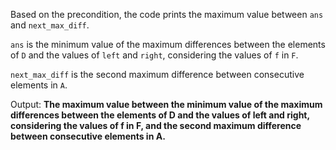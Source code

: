 Based on the precondition, the code prints the maximum value between `ans` and `next_max_diff`. 

`ans` is the minimum value of the maximum differences between the elements of `D` and the values of `left` and `right`, considering the values of `f` in `F`. 

`next_max_diff` is the second maximum difference between consecutive elements in `A`.

Output: **The maximum value between the minimum value of the maximum differences between the elements of D and the values of left and right, considering the values of f in F, and the second maximum difference between consecutive elements in A.**